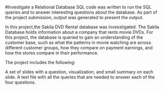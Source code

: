 #Investigate a Relational Database SQL code was written to run the SQL queries and to answer interesting questions about the database. As part of the project submission, output was generated to present the output.

In this project,the Sakila DVD Rental database was invesstigated. The Sakila Database holds information about a company that rents movie DVDs. For this project, the database is queried to gain an understanding of the customer base, such as what the patterns in movie watching are across different customer groups, how they compare on payment earnings, and how the stores compare in their performance.

The project includes the following:

A set of slides with a question, visualization, and small summary on each slide. A text file with all the queries that are needed to answer each of the four questions.
